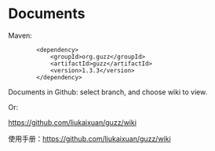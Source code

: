 # Documents

Maven:

            <dependency>
                <groupId>org.guzz</groupId>
                <artifactId>guzz</artifactId>
                <version>1.3.3</version>
            </dependency>
            
            

Documents in Github: select branch, and choose wiki to view.

Or:

https://github.com/liukaixuan/guzz/wiki


使用手册：https://github.com/liukaixuan/guzz/wiki

